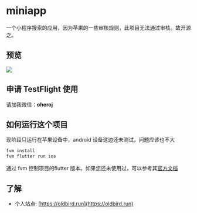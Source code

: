 # miniapp

一个小程序搜索的应用，因为苹果的一些审核规则，此项目无法通过审核。故开源之。

## 预览

![](http://blog.loveli.site/mweb/ezgif.com-gif-maker.gif)

## 申请 TestFlight 使用

请加我微信：**oheroj**

## 如何运行这个项目

现阶段只运行在苹果设备中，android 设备这边还未测试，问题应该也不大

```sh
fvm install
fvm flutter run ios 
```

通过 fvm 控制项目的flutter 版本。如果您还未使用过，可以参考其[官方文档](https://fvm.app/docs/getting_started/installation)

## 了解

* 个人站点: [https://oldbird.run](https://oldbird.run)

